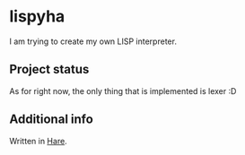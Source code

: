 # lispyha
I am trying to create my own LISP interpreter.  
## Project status
As for right now, the only thing that is implemented is lexer :D  
## Additional info
Written in [Hare](https://harelang.org/).  

